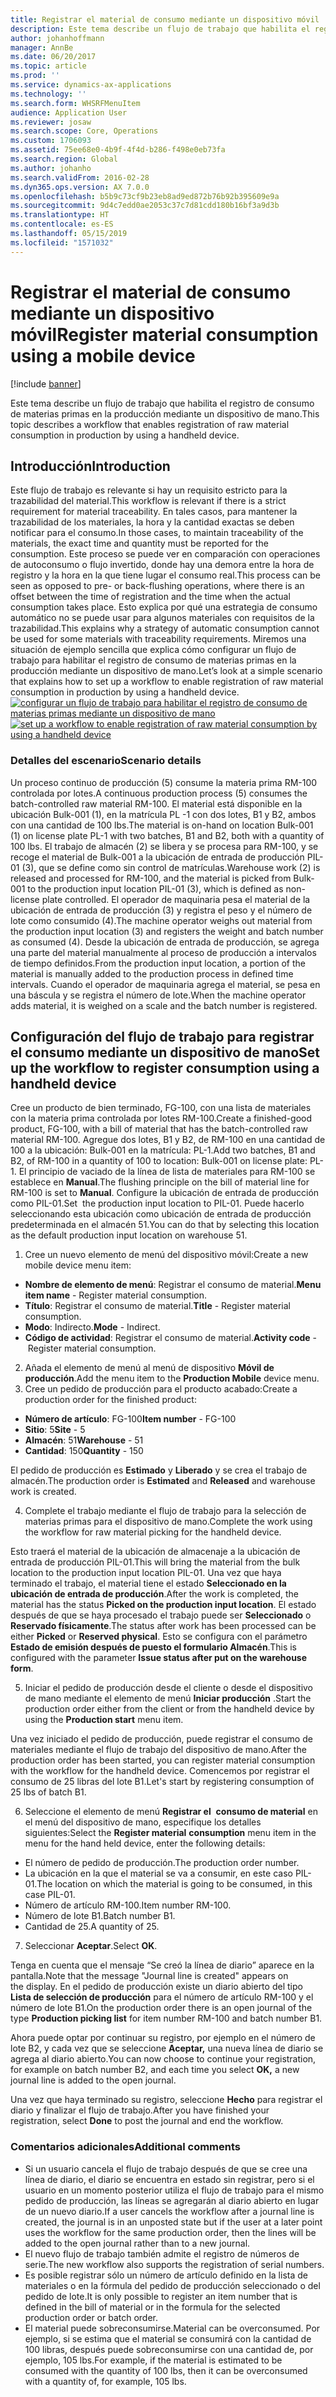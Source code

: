 ```yaml
---
title: Registrar el material de consumo mediante un dispositivo móvil
description: Este tema describe un flujo de trabajo que habilita el registro de consumo de materias primas en la producción mediante un dispositivo de mano.
author: johanhoffmann
manager: AnnBe
ms.date: 06/20/2017
ms.topic: article
ms.prod: ''
ms.service: dynamics-ax-applications
ms.technology: ''
ms.search.form: WHSRFMenuItem
audience: Application User
ms.reviewer: josaw
ms.search.scope: Core, Operations
ms.custom: 1706093
ms.assetid: 75ee68e0-4b9f-4f4d-b286-f498e0eb73fa
ms.search.region: Global
ms.author: johanho
ms.search.validFrom: 2016-02-28
ms.dyn365.ops.version: AX 7.0.0
ms.openlocfilehash: b5b9c73cf9b23eb8ad9ed872b76b92b395609e9a
ms.sourcegitcommit: 9d4c7edd0ae2053c37c7d81cdd180b16bf3a9d3b
ms.translationtype: HT
ms.contentlocale: es-ES
ms.lasthandoff: 05/15/2019
ms.locfileid: "1571032"
---
```

# <a name="register-material-consumption-using-a-mobile-device"></a><span data-ttu-id="7deb5-103">Registrar el material de consumo mediante un dispositivo móvil</span><span class="sxs-lookup"><span data-stu-id="7deb5-103">Register material consumption using a mobile device</span></span>

[!include [banner](../includes/banner.md)]

<span data-ttu-id="7deb5-104">Este tema describe un flujo de trabajo que habilita el registro de consumo de materias primas en la producción mediante un dispositivo de mano.</span><span class="sxs-lookup"><span data-stu-id="7deb5-104">This topic describes a workflow that enables registration of raw material consumption in production by using a handheld device.</span></span>

<a name="introduction"></a><span data-ttu-id="7deb5-105">Introducción</span><span class="sxs-lookup"><span data-stu-id="7deb5-105">Introduction</span></span>
------------

<span data-ttu-id="7deb5-106">Este flujo de trabajo es relevante si hay un requisito estricto para la trazabilidad del material.</span><span class="sxs-lookup"><span data-stu-id="7deb5-106">This workflow is relevant if there is a strict requirement for material traceability.</span></span> <span data-ttu-id="7deb5-107">En tales casos, para mantener la trazabilidad de los materiales, la hora y la cantidad exactas se deben notificar para el consumo.</span><span class="sxs-lookup"><span data-stu-id="7deb5-107">In those cases, to maintain traceability of the materials, the exact time and quantity must be reported for the consumption.</span></span> <span data-ttu-id="7deb5-108">Este proceso se puede ver en comparación con operaciones de autoconsumo o flujo invertido, donde hay una demora entre la hora de registro y la hora en la que tiene lugar el consumo real.</span><span class="sxs-lookup"><span data-stu-id="7deb5-108">This process can be seen as opposed to pre- or back-flushing operations, where there is an offset between the time of registration and the time when the actual consumption takes place.</span></span> <span data-ttu-id="7deb5-109">Esto explica por qué una estrategia de consumo automático no se puede usar para algunos materiales con requisitos de la trazabilidad.</span><span class="sxs-lookup"><span data-stu-id="7deb5-109">This explains why a strategy of automatic consumption cannot be used for some materials with traceability requirements.</span></span> <span data-ttu-id="7deb5-110">Miremos una situación de ejemplo sencilla que explica cómo configurar un flujo de trabajo para habilitar el registro de consumo de materias primas en la producción mediante un dispositivo de mano.</span><span class="sxs-lookup"><span data-stu-id="7deb5-110">Let’s look at a simple scenario that explains how to set up a workflow to enable registration of raw material consumption in production by using a handheld device.</span></span> <span data-ttu-id="7deb5-111">[![configurar un flujo de trabajo para habilitar el registro de consumo de materias primas mediante un dispositivo de mano](./media/scenario3.png)](./media/scenario3.png)</span><span class="sxs-lookup"><span data-stu-id="7deb5-111">[![set up a workflow to enable registration of raw material consumption by using a handheld device](./media/scenario3.png)](./media/scenario3.png)</span></span>

### <a name="scenario-details"></a><span data-ttu-id="7deb5-112">Detalles del escenario</span><span class="sxs-lookup"><span data-stu-id="7deb5-112">Scenario details</span></span>

<span data-ttu-id="7deb5-113">Un proceso continuo de producción (5) consume la materia prima RM-100 controlada por lotes.</span><span class="sxs-lookup"><span data-stu-id="7deb5-113">A continuous production process (5) consumes the batch-controlled raw material RM-100.</span></span> <span data-ttu-id="7deb5-114">El material está disponible en la ubicación Bulk-001 (1), en la matrícula PL -1 con dos lotes, B1 y B2, ambos con una cantidad de 100 lbs.</span><span class="sxs-lookup"><span data-stu-id="7deb5-114">The material is on-hand on location Bulk-001 (1) on license plate PL-1 with two batches, B1 and B2, both with a quantity of 100 lbs.</span></span> <span data-ttu-id="7deb5-115">El trabajo de almacén (2) se libera y se procesa para RM-100, y se recoge el material de Bulk-001 a la ubicación de entrada de producción PIL-01 (3), que se define como sin control de matrículas.</span><span class="sxs-lookup"><span data-stu-id="7deb5-115">Warehouse work (2) is released and processed for RM-100, and the material is picked from Bulk-001 to the production input location PIL-01 (3), which is defined as non-license plate controlled.</span></span> <span data-ttu-id="7deb5-116">El operador de maquinaria pesa el material de la ubicación de entrada de producción (3) y registra el peso y el número de lote como consumido (4).</span><span class="sxs-lookup"><span data-stu-id="7deb5-116">The machine operator weighs out material from the production input location (3) and registers the weight and batch number as consumed (4).</span></span> <span data-ttu-id="7deb5-117">Desde la ubicación de entrada de producción, se agrega una parte del material manualmente al proceso de producción a intervalos de tiempo definidos.</span><span class="sxs-lookup"><span data-stu-id="7deb5-117">From the production input location, a portion of the material is manually added to the production process in defined time intervals.</span></span> <span data-ttu-id="7deb5-118">Cuando el operador de maquinaria agrega el material, se pesa en una báscula y se registra el número de lote.</span><span class="sxs-lookup"><span data-stu-id="7deb5-118">When the machine operator adds material, it is weighed on a scale and the batch number is registered.</span></span>

## <a name="set-up-theworkflow-to-register-consumption-using-a-handheld-device"></a><span data-ttu-id="7deb5-119">Configuración del flujo de trabajo para registrar el consumo mediante un dispositivo de mano</span><span class="sxs-lookup"><span data-stu-id="7deb5-119">Set up the workflow to register consumption using a handheld device</span></span>
<span data-ttu-id="7deb5-120">Cree un producto de bien terminado, FG-100, con una lista de materiales con la materia prima controlada por lotes RM-100.</span><span class="sxs-lookup"><span data-stu-id="7deb5-120">Create a finished-good product, FG-100, with a bill of material that has the batch-controlled raw material RM-100.</span></span> <span data-ttu-id="7deb5-121">Agregue dos lotes, B1 y B2, de RM-100 en una cantidad de 100 a la ubicación: Bulk-001 en la matrícula: PL-1.</span><span class="sxs-lookup"><span data-stu-id="7deb5-121">Add two batches, B1 and B2, of RM-100 in a quantity of 100 to location: Bulk-001 on license plate: PL-1.</span></span> <span data-ttu-id="7deb5-122">El principio de vaciado de la línea de lista de materiales para RM-100 se establece en **Manual**.</span><span class="sxs-lookup"><span data-stu-id="7deb5-122">The flushing principle on the bill of material line for RM-100 is set to **Manual**.</span></span> <span data-ttu-id="7deb5-123">Configure la ubicación de entrada de producción como PIL-01.</span><span class="sxs-lookup"><span data-stu-id="7deb5-123">Set  the production input location to PIL-01.</span></span> <span data-ttu-id="7deb5-124">Puede hacerlo seleccionando esta ubicación como ubicación de entrada de producción predeterminada en el almacén 51.</span><span class="sxs-lookup"><span data-stu-id="7deb5-124">You can do that by selecting this location as the default production input location on warehouse 51.</span></span>

1.  <span data-ttu-id="7deb5-125">Cree un nuevo elemento de menú del dispositivo móvil:</span><span class="sxs-lookup"><span data-stu-id="7deb5-125">Create a new mobile device menu item:</span></span> 

-    <span data-ttu-id="7deb5-126">**Nombre de elemento de menú**: Registrar el consumo de material.</span><span class="sxs-lookup"><span data-stu-id="7deb5-126">**Menu item name** - Register material consumption.</span></span> 
-    <span data-ttu-id="7deb5-127">**Título**: Registrar el consumo de material.</span><span class="sxs-lookup"><span data-stu-id="7deb5-127">**Title** - Register material consumption.</span></span> 
-    <span data-ttu-id="7deb5-128">**Modo**: Indirecto.</span><span class="sxs-lookup"><span data-stu-id="7deb5-128">**Mode** - Indirect.</span></span> 
-    <span data-ttu-id="7deb5-129">**Código de actividad**: Registrar el consumo de material.</span><span class="sxs-lookup"><span data-stu-id="7deb5-129">**Activity code** - Register material consumption.</span></span>

2.  <span data-ttu-id="7deb5-130">Añada el elemento de menú al menú de dispositivo **Móvil de producción**.</span><span class="sxs-lookup"><span data-stu-id="7deb5-130">Add the menu item to the **Production Mobile** device menu.</span></span>
3.  <span data-ttu-id="7deb5-131">Cree un pedido de producción para el producto acabado:</span><span class="sxs-lookup"><span data-stu-id="7deb5-131">Create a production order for the finished product:</span></span> 

-    <span data-ttu-id="7deb5-132">**Número de artículo**: FG-100</span><span class="sxs-lookup"><span data-stu-id="7deb5-132">**Item number** - FG-100</span></span> 
-    <span data-ttu-id="7deb5-133">**Sitio**: 5</span><span class="sxs-lookup"><span data-stu-id="7deb5-133">**Site** - 5</span></span> 
-    <span data-ttu-id="7deb5-134">**Almacén**: 51</span><span class="sxs-lookup"><span data-stu-id="7deb5-134">**Warehouse** - 51</span></span> 
-    <span data-ttu-id="7deb5-135">**Cantidad**: 150</span><span class="sxs-lookup"><span data-stu-id="7deb5-135">**Quantity** - 150</span></span>

<span data-ttu-id="7deb5-136">El pedido de producción es **Estimado** y **Liberado** y se crea el trabajo de almacén.</span><span class="sxs-lookup"><span data-stu-id="7deb5-136">The production order is **Estimated** and **Released** and warehouse work is created.</span></span>

4.  <span data-ttu-id="7deb5-137">Complete el trabajo mediante el flujo de trabajo para la selección de materias primas para el dispositivo de mano.</span><span class="sxs-lookup"><span data-stu-id="7deb5-137">Complete the work using the workflow for raw material picking for the handheld device.</span></span>

<span data-ttu-id="7deb5-138">Esto traerá el material de la ubicación de almacenaje a la ubicación de entrada de producción PIL-01.</span><span class="sxs-lookup"><span data-stu-id="7deb5-138">This will bring the material from the bulk location to the production input location PIL-01.</span></span> <span data-ttu-id="7deb5-139">Una vez que haya terminado el trabajo, el material tiene el estado **Seleccionado en la ubicación de entrada de producción**.</span><span class="sxs-lookup"><span data-stu-id="7deb5-139">After the work is completed, the material has the status **Picked on the production input location**.</span></span> <span data-ttu-id="7deb5-140">El estado después de que se haya procesado el trabajo puede ser **Seleccionado** o **Reservado físicamente**.</span><span class="sxs-lookup"><span data-stu-id="7deb5-140">The status after work has been processed can be either **Picked** or **Reserved physical**.</span></span> <span data-ttu-id="7deb5-141">Esto se configura con el parámetro **Estado de emisión después de puesto el formulario Almacén**.</span><span class="sxs-lookup"><span data-stu-id="7deb5-141">This is configured with the parameter **Issue status after put on the warehouse form**.</span></span>

5.  <span data-ttu-id="7deb5-142">Iniciar el pedido de producción desde el cliente o desde el dispositivo de mano mediante el elemento de menú **Iniciar producción** .</span><span class="sxs-lookup"><span data-stu-id="7deb5-142">Start the production order either from the client or from the handheld device by using the **Production start** menu item.</span></span>

<span data-ttu-id="7deb5-143">Una vez iniciado el pedido de producción, puede registrar el consumo de materiales mediante el flujo de trabajo del dispositivo de mano.</span><span class="sxs-lookup"><span data-stu-id="7deb5-143">After the production order has been started, you can register material consumption with the workflow for the handheld device.</span></span> <span data-ttu-id="7deb5-144">Comencemos por registrar el consumo de 25 libras del lote B1.</span><span class="sxs-lookup"><span data-stu-id="7deb5-144">Let's start by registering consumption of 25 lbs of batch B1.</span></span>

6.  <span data-ttu-id="7deb5-145">Seleccione el elemento de menú **Registrar el**  **consumo de material** en el menú del dispositivo de mano, especifique los detalles siguientes:</span><span class="sxs-lookup"><span data-stu-id="7deb5-145">Select the **Register material** **consumption** menu item in the menu for the hand held device, enter the following details:</span></span> 

-    <span data-ttu-id="7deb5-146">El número de pedido de producción.</span><span class="sxs-lookup"><span data-stu-id="7deb5-146">The production order number.</span></span> 
-    <span data-ttu-id="7deb5-147">La ubicación en la que el material se va a consumir, en este caso PIL-01.</span><span class="sxs-lookup"><span data-stu-id="7deb5-147">The location on which the material is going to be consumed, in this case PIL-01.</span></span> 
-    <span data-ttu-id="7deb5-148">Número de artículo RM-100.</span><span class="sxs-lookup"><span data-stu-id="7deb5-148">Item number RM-100.</span></span> 
-    <span data-ttu-id="7deb5-149">Número de lote B1.</span><span class="sxs-lookup"><span data-stu-id="7deb5-149">Batch number B1.</span></span> 
-    <span data-ttu-id="7deb5-150">Cantidad de 25.</span><span class="sxs-lookup"><span data-stu-id="7deb5-150">A quantity of 25.</span></span>

7.  <span data-ttu-id="7deb5-151">Seleccionar **Aceptar**.</span><span class="sxs-lookup"><span data-stu-id="7deb5-151">Select **OK**.</span></span>

<span data-ttu-id="7deb5-152">Tenga en cuenta que el mensaje “Se creó la línea de diario” aparece en la pantalla.</span><span class="sxs-lookup"><span data-stu-id="7deb5-152">Note that the message "Journal line is created" appears on the display.</span></span> <span data-ttu-id="7deb5-153">En el pedido de producción existe un diario abierto del tipo **Lista de selección de producción** para el número de artículo RM-100 y el número de lote B1.</span><span class="sxs-lookup"><span data-stu-id="7deb5-153">On the production order there is an open journal of the type **Production picking list** for item number RM-100 and batch number B1.</span></span> 

<span data-ttu-id="7deb5-154">Ahora puede optar por continuar su registro, por ejemplo en el número de lote B2, y cada vez que se seleccione **Aceptar,** una nueva línea de diario se agrega al diario abierto.</span><span class="sxs-lookup"><span data-stu-id="7deb5-154">You can now choose to continue your registration, for example on batch number B2, and each time you select **OK,** a new journal line is added to the open journal.</span></span> 

<span data-ttu-id="7deb5-155">Una vez que haya terminado su registro, seleccione **Hecho** para registrar el diario y finalizar el flujo de trabajo.</span><span class="sxs-lookup"><span data-stu-id="7deb5-155">After you have finished your registration, select **Done** to post the journal and end the workflow.</span></span>

### <a name="additional-comments"></a><span data-ttu-id="7deb5-156">Comentarios adicionales</span><span class="sxs-lookup"><span data-stu-id="7deb5-156">Additional comments</span></span> 

-   <span data-ttu-id="7deb5-157">Si un usuario cancela el flujo de trabajo después de que se cree una línea de diario, el diario se encuentra en estado sin registrar, pero si el usuario en un momento posterior utiliza el flujo de trabajo para el mismo pedido de producción, las líneas se agregarán al diario abierto en lugar de un nuevo diario.</span><span class="sxs-lookup"><span data-stu-id="7deb5-157">If a user cancels the workflow after a journal line is created, the journal is in an unposted state but if the user at a later point uses the workflow for the same production order, then the lines will be added to the open journal rather than to a new journal.</span></span>
-   <span data-ttu-id="7deb5-158">El nuevo flujo de trabajo también admite el registro de números de serie.</span><span class="sxs-lookup"><span data-stu-id="7deb5-158">The new workflow also supports the registration of serial numbers.</span></span>
-   <span data-ttu-id="7deb5-159">Es posible registrar sólo un número de artículo definido en la lista de materiales o en la fórmula del pedido de producción seleccionado o del pedido de lote.</span><span class="sxs-lookup"><span data-stu-id="7deb5-159">It is only possible to register an item number that is defined in the bill of material or in the formula for the selected production order or batch order.</span></span>
-   <span data-ttu-id="7deb5-160">El material puede sobreconsumirse.</span><span class="sxs-lookup"><span data-stu-id="7deb5-160">Material can be overconsumed.</span></span> <span data-ttu-id="7deb5-161">Por ejemplo, si se estima que el material se consumirá con la cantidad de 100 libras, después puede sobreconsumirse con una cantidad de, por ejemplo, 105 lbs.</span><span class="sxs-lookup"><span data-stu-id="7deb5-161">For example, if the material is estimated to be consumed with the quantity of 100 lbs, then it can be overconsumed with a quantity of, for example, 105 lbs.</span></span>


